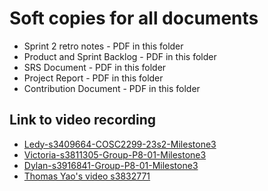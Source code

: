 # Soft copies for all documents

- Sprint 2 retro notes - PDF in this folder
- Product and Sprint Backlog - PDF in this folder
- SRS Document - PDF in this folder
- Project Report - PDF in this folder
- Contribution Document - PDF in this folder

## Link to video recording

- [Ledy-s3409664-COSC2299-23s2-Milestone3](https://rmiteduau-my.sharepoint.com/:v:/g/personal/s3409664_student_rmit_edu_au/EdByG7uJ0NVMgtF9ejyKi8EBOwAqt6F30d2u_tK4OZCdDQ?e=twFis7)
- [Victoria-s3811305-Group-P8-01-Milestone3](https://rmiteduau-my.sharepoint.com/:v:/g/personal/s3811305_student_rmit_edu_au/EaCXliUpb7ZFlsQxuj6ixAMBU6DKr1aR4_nj4Ft8ua0Vlw?nav=eyJyZWZlcnJhbEluZm8iOnsicmVmZXJyYWxBcHAiOiJTdHJlYW1XZWJBcHAiLCJyZWZlcnJhbFZpZXciOiJTaGFyZURpYWxvZyIsInJlZmVycmFsQXBwUGxhdGZvcm0iOiJXZWIiLCJyZWZlcnJhbE1vZGUiOiJ2aWV3In19&e=VB9PI2)
- [Dylan-s3916841-Group-P8-01-Milestone3](https://rmiteduau-my.sharepoint.com/:v:/r/personal/s3916841_student_rmit_edu_au/Documents/GROUP-P8-01%20COSC2299-23s2%20Milestone%203.mov?csf=1&web=1&e=18OXp3&nav=eyJyZWZlcnJhbEluZm8iOnsicmVmZXJyYWxBcHAiOiJTdHJlYW1XZWJBcHAiLCJyZWZlcnJhbFZpZXciOiJTaGFyZURpYWxvZyIsInJlZmVycmFsQXBwUGxhdGZvcm0iOiJXZWIiLCJyZWZlcnJhbE1vZGUiOiJ2aWV3In19)
- [Thomas Yao's video s3832771](https://rmiteduau-my.sharepoint.com/:v:/g/personal/s3832771_student_rmit_edu_au/ERJmbivO7sRPsa41eGe3TNIBzmBTuu-Ec9mhQxCH6CZ3ug?nav=eyJyZWZlcnJhbEluZm8iOnsicmVmZXJyYWxBcHAiOiJTdHJlYW1XZWJBcHAiLCJyZWZlcnJhbFZpZXciOiJTaGFyZURpYWxvZyIsInJlZmVycmFsQXBwUGxhdGZvcm0iOiJXZWIiLCJyZWZlcnJhbE1vZGUiOiJ2aWV3In19&e=od9cip)
